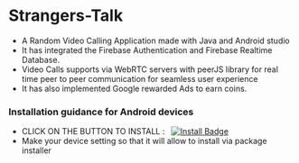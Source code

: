 # Strangers-Talk
- A Random Video Calling Application made with Java and Android studio
- It has integrated the Firebase Authentication and Firebase Realtime Database.
- Video Calls supports via WebRTC servers with peerJS library for real time peer to peer communication for seamless user experience
- It has also implemented Google rewarded Ads to earn coins.


### Installation guidance for Android devices
- CLICK ON THE BUTTON TO INSTALL : &nbsp; [![Install Badge](https://img.shields.io/badge/-Install-c14438?style=flat-square&logo=Instal&logoColor=white&link=https://drive.google.com/file/d/1lyBytzxBX5gkw2H68CeccEgO-TgmsLYZ/view?usp=sharing)](https://drive.google.com/file/d/1lyBytzxBX5gkw2H68CeccEgO-TgmsLYZ/view?usp=sharing)
- Make your device setting so that it will allow to install via package installer
